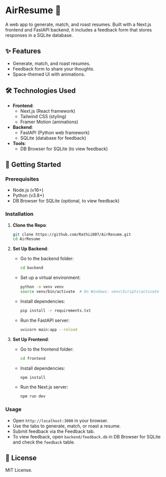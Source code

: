 # AirResume 🚀

A web app to generate, match, and roast resumes. Built with a Next.js frontend and FastAPI backend, it includes a feedback form that stores responses in a SQLite database.

## ✨ Features

- Generate, match, and roast resumes.
- Feedback form to share your thoughts.
- Space-themed UI with animations.

## 🛠️ Technologies Used

- **Frontend**:
  - Next.js (React framework)
  - Tailwind CSS (styling)
  - Framer Motion (animations)
- **Backend**:
  - FastAPI (Python web framework)
  - SQLite (database for feedback)
- **Tools**:
  - DB Browser for SQLite (to view feedback)

## 🚀 Getting Started

### Prerequisites

- Node.js (v16+)
- Python (v3.8+)
- DB Browser for SQLite (optional, to view feedback)

### Installation

1. **Clone the Repo**:
   ```bash
   git clone https://github.com/Rathii007/AirResume.git
   cd AirResume
   ```

2. **Set Up Backend**:
   - Go to the backend folder:
     ```bash
     cd backend
     ```
   - Set up a virtual environment:
     ```bash
     python -m venv venv
     source venv/bin/activate  # On Windows: venv\Scripts\activate
     ```
   - Install dependencies:
     ```bash
     pip install -r requirements.txt
     ```
   - Run the FastAPI server:
     ```bash
     uvicorn main:app --reload
     ```

3. **Set Up Frontend**:
   - Go to the frontend folder:
     ```bash
     cd frontend
     ```
   - Install dependencies:
     ```bash
     npm install
     ```
   - Run the Next.js server:
     ```bash
     npm run dev
     ```

### Usage

- Open `http://localhost:3000` in your browser.
- Use the tabs to generate, match, or roast a resume.
- Submit feedback via the Feedback tab.
- To view feedback, open `backend/feedback.db` in DB Browser for SQLite and check the `feedback` table.

## 📄 License

MIT License.
